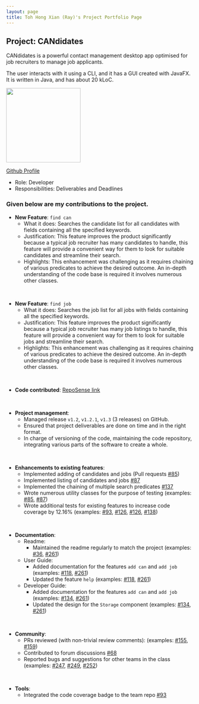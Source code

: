 ```yaml
---
layout: page
title: Toh Hong Xian (Ray)'s Project Portfolio Page
---
```


## Project: CANdidates

CANdidates is a powerful contact management desktop app optimised for job recruiters to manage job applicants.

The user interacts with it using a CLI, and it has a GUI created with JavaFX. It is written in Java, and has about 20 kLoC.

<img src="https://i.imgur.com/sfvvyn3.jpg" width="200px">

[Github Profile](https://github.com/raythx98)
* Role: Developer
* Responsibilities: Deliverables and Deadlines

### Given below are my contributions to the project.

* **New Feature**: `find can`
  * What it does: Searches the candidate list for all candidates with fields containing all the specified keywords.
  * Justification: This feature improves the product significantly because a typical job recruiter has many candidates to handle, this feature will provide a convenient way for them to look for suitable candidates and streamline their search.
  * Highlights: This enhancement was challenging as it requires chaining of various predicates to achieve the desired outcome. An in-depth understanding of the code base is required it involves numerous other classes.

<br>

* **New Feature**: `find job`
  * What it does: Searches the job list for all jobs with fields containing all the specified keywords.
  * Justification: This feature improves the product significantly because a typical job recruiter has many job listings to handle, this feature will provide a convenient way for them to look for suitable jobs and streamline their search.
  * Highlights: This enhancement was challenging as it requires chaining of various predicates to achieve the desired outcome. An in-depth understanding of the code base is required it involves numerous other classes.

<br>

* **Code contributed**: [RepoSense link](https://nus-cs2103-ay2021s1.github.io/tp-dashboard/#search=raythx98&sort=groupTitle&sortWithin=title&since=2020-08-14&timeframe=commit&mergegroup=&groupSelect=groupByAuthors&breakdown=false&tabOpen=false)

<br>

* **Project management**:
  * Managed release `v1.2`, `v1.2.1`, `v1.3` (3 releases) on GitHub.
  * Ensured that project deliverables are done on time and in the right format.
  * In charge of versioning of the code, maintaining the code repository, integrating various parts of the software to create a whole.

<br>

* **Enhancements to existing features**:
  * Implemented adding of candidates and jobs (Pull requests [\#85](https://github.com/AY2021S1-CS2103T-T17-3/tp/pull/85))
  * Implemented listing of candidates and jobs [\#87](https://github.com/AY2021S1-CS2103T-T17-3/tp/pull/87)
  * Implemented the chaining of multiple search predicates [\#137](https://github.com/AY2021S1-CS2103T-T17-3/tp/pull/137)
  * Wrote numerous utility classes for the purpose of testing (examples: [\#85](https://github.com/AY2021S1-CS2103T-T17-3/tp/pull/85), [\#87](https://github.com/AY2021S1-CS2103T-T17-3/tp/pull/87))
  * Wrote additional tests for existing features to increase code coverage by 12.16% (examples: [\#93](https://github.com/AY2021S1-CS2103T-T17-3/tp/pull/93), [\#126](https://github.com/AY2021S1-CS2103T-T17-3/tp/pull/126), [\#126](https://github.com/AY2021S1-CS2103T-T17-3/tp/pull/126), [\#138](https://github.com/AY2021S1-CS2103T-T17-3/tp/pull/138))

<br>

* **Documentation**:
  * Readme:
    * Maintained the readme regularly to match the project (examples: [\#36](https://github.com/AY2021S1-CS2103T-T17-3/tp/pull/36), [\#261](https://github.com/AY2021S1-CS2103T-T17-3/tp/pull/261))
  * User Guide:
    * Added documentation for the features `add can` and `add job` (examples: [\#118](https://github.com/AY2021S1-CS2103T-T17-3/tp/pull/118), [\#261](https://github.com/AY2021S1-CS2103T-T17-3/tp/pull/261))
    * Updated the feature `help` (examples: [\#118](https://github.com/AY2021S1-CS2103T-T17-3/tp/pull/118), [\#261](https://github.com/AY2021S1-CS2103T-T17-3/tp/pull/261))
  * Developer Guide:
    * Added documentation for the features `add can` and `add job` (examples: [\#134](https://github.com/AY2021S1-CS2103T-T17-3/tp/pull/134), [\#261](https://github.com/AY2021S1-CS2103T-T17-3/tp/pull/261))
    * Updated the design for the `Storage` component (examples: [\#134](https://github.com/AY2021S1-CS2103T-T17-3/tp/pull/134), [\#261](https://github.com/AY2021S1-CS2103T-T17-3/tp/pull/261))

<br>

* **Community**:
  * PRs reviewed (with non-trivial review comments): (examples: [\#155](https://github.com/AY2021S1-CS2103T-T17-3/tp/pull/155), [\#159](https://github.com/AY2021S1-CS2103T-T17-3/tp/pull/159))
  * Contributed to forum discussions [#68](https://github.com/AY2021S1-CS2103T-T17-3/tp/issues/68)
  * Reported bugs and suggestions for other teams in the class (examples: [#247](https://github.com/AY2021S1-CS2103T-T17-3/tp/issues/247), [#249](https://github.com/AY2021S1-CS2103T-T17-3/tp/issues/249), [#252](https://github.com/AY2021S1-CS2103T-T17-3/tp/issues/252))

<br>

* **Tools**:
  * Integrated the code coverage badge to the team repo [\#93](https://github.com/AY2021S1-CS2103T-T17-3/tp/pull/93)
